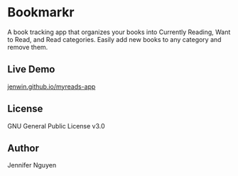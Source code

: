 # Bookmarkr
A book tracking app that organizes your books into Currently Reading, Want to Read, and Read categories. Easily add new books to any category and remove them.

## Live Demo
[jenwin.github.io/myreads-app](https://jenwin.github.io/myreads-app)

## License
GNU General Public License v3.0

## Author
Jennifer Nguyen